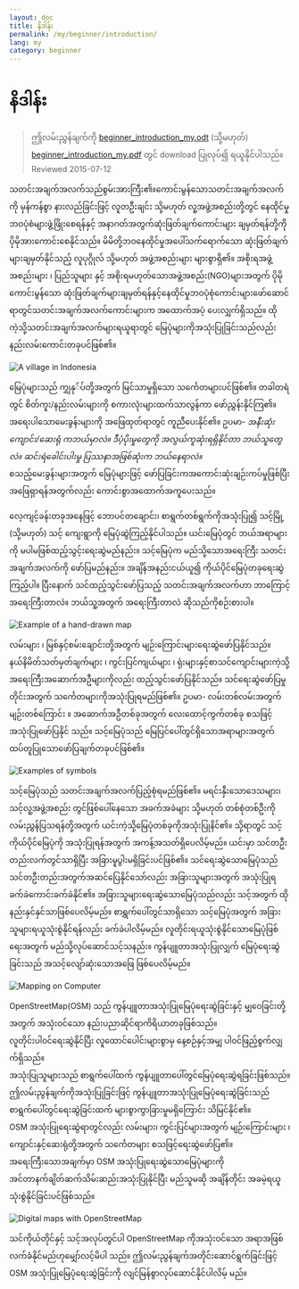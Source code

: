 ```yaml
---
layout: doc
title: နိဒါန်း
permalink: /my/beginner/introduction/
lang: my
category: beginner
---
```


နိဒါန်း
============

> ဤလမ်းညွှန်ချက်ကို [beginner_introduction_my.odt](/files/beginner_introduction_my.odt)   (သို့မဟုတ်) [beginner_introduction_my.pdf](/files/beginner_introduction_my.pdf) တွင် download ပြုလုပ်၍ ရယူနိုင်ပါသည်။  
> Reviewed 2015-07-12  

သတင်းအချက်အလက်သည်စွမ်းအားကြီး၏။ကောင်းမွန်သောသတင်းအချက်အလက်ကို မှန်ကန်စွာ
နားလည်ခြင်းဖြင့် လူတဦးချင်း သို့မဟုတ် လူ့အဖွဲ့အစည်းတို့တွင် နေထိုင်မှုဘဝပုံစံများဖွံ့ဖြိုးစေရန်နှင့်
အနာဂတ်အတွက်ဆုံးဖြတ်ချက်ကောင်းများ ချမှတ်ရန်တို့ကို ပိုမိုအားကောင်းစေနိုင်သည်။ 
မိမိတို့ဘဝနေထိုင်မှုအပေါ်သက်ရောက်သော ဆုံးဖြတ်ချက်များချမှတ်နိုင်သည့် လူပုဂ္ဂိုလ် သို့မဟုတ် အဖွဲ့အစည်းများ များစွာရှိ၏။
အစိုးရအဖွဲ့အစည်းများ ၊ ပြည်သူများ နှင့် အစိုးရမဟုတ်သောအဖွဲ့အစည်း(NGO)များအတွက် ပိုမိုကောင်းမွန်သော
ဆုံးဖြတ်ချက်များချမှတ်ရန်နှင့်နေထိုင်မှုဘဝပုံစုံကောင်းများဖော်ဆောင်ရာတွင်သတင်းအချက်အလက်ကောင်းများက အထောက်အပံ့ ပေးလျှက်ရှိသည်။
ထိုကဲ့သို့သတင်းအချက်အလက်များရယူရာတွင် မြေပုံများကိုအသုံးပြုခြင်းသည်လည်း နည်းလမ်းကောင်းတခုပင်ဖြစ်၏။ 

![A village in Indonesia][]

မြေပုံများသည် ကျွှနု်ပ်တို့အတွက် မြင်သာမှုရှိသော သင်္ကေတများပင်ဖြစ်၏။ တခါတရံတွင် 
စိတ်ကူး/နည်းလမ်းများကို စကားလုံးများထက်သာလွန်ကာ ဖော်ညွှန်းနိုင်ကြ၏။
အရေးပါသောမေးခွန်းများကို အဖြေထုတ်ရာတွင် ကူညီပေးနိုင်၏။ ဥပမာ- *အနီးဆုံးကျောင်း/ဆေးရုံ ကဘယ်မှာလဲ။ 
ဒီပံ့ပိုးမှုတွေကို အလွယ်ကူဆုံးရရှိနိုင်တာ ဘယ်သူတွေလဲ။ ဆင်းရဲခေါင်းပါးမှု ပြဿနာအဖြစ်ဆုံးက ဘယ်နေရာလဲ။*  
စသည့်မေးခွန်းများအတွက် မြေပုံများဖြင့် ဖော်ပြခြင်းကအကောင်းဆုံးချဉ်းကပ်မှုဖြစ်ပြီး 
အဖြေရှာရန်အတွက်လည်း ကောင်းစွာအထောက်အကူပေးသည်။ 

လေ့ကျင့်ခန်းတခုအနေဖြင့် ဘောပင်တချောင်း၊ စာရွက်တစ်ရွက်ကိုအသုံးပြု၍ သင့်မြို့ (သို့မဟုတ်) သင့် ကျေးရွာကို မြေပုံဆွဲကြည့်နိုင်ပါသည်။ ယင်းမြေပုံတွင် ဘယ်အရာများကို 
မပါမဖြစ်ထည့်သွင့်းရေးဆွဲမည်နည်း။ သင့်မြေပုံက မည်သို့သောအရေးကြီး
သတင်းအချက်အလက်ကို ဖော်ပြမည်နည်း။ အချိန်အနည်းငယ်ယူ၍ ကိုယ်ပိုင်မြေပုံတခုရေးဆွဲကြည့်ပါ။ 
ပြီးနောက် သင်ထည့်သွင်းဖော်ပြသည့် သတင်းအချက်အလက်ဟာ ဘာကြောင့်အရေးကြီးတာလဲ။
ဘယ်သူ့အတွက် အရေးကြီးတာလဲ ဆိုသည်ကိုစဉ်းစားပါ။

![Example of a hand-drawn map][]

လမ်းများ ၊ မြစ်နှင့်စမ်းချောင်းတို့အတွက် 
မျဉ်းကြောင်းများရေးဆွဲဖော်ပြနိုင်သည်။ 
နယ်နိမိတ်သတ်မှတ်ချက်များ ၊ ကွင်းပြင်ကျယ်များ ၊ ရုံးများနှင့်စာသင်ကျောင်းများကဲ့သို့ အရေးကြီးအဆောက်အဦများကိုလည်း ထည့်သွင်းဖော်ပြနိုင်သည်။
သင်ရေးဆွဲဖော်ပြမှုတိုင်းအတွက် သင်္ကေတများကိုအသုံးပြုရမည်ဖြစ်၏။ ဥပမာ- လမ်းတစ်လမ်းအတွက် မျဉ်းတစ်ကြောင်း ။ အဆောက်အဦတစ်ခုအတွက် လေးထောင့်ကွက်တစ်ခု စသဖြင့် အသုံးပြုဖော်ပြနိုင် သည်။
သင့်မြေပုံသည် မြေပြင်ပေါ်တွင်ရှိသောအရာများအတွက် 
ထပ်တူပြုသောဖော်ပြချက်တခုပင်ဖြစ်၏။

![Examples of symbols][]

သင့်မြေပုံသည် သတင်းအချက်အလက်ပြည့်စုံရမည်ဖြစ်၏။ 
မရင်းနှီးသောဒေသများ၊ သင့်လူ့အဖွဲ့အစည်း တွင်ဖြစ်ပေါ်နေသော အခက်အခဲများ သို့မဟုတ် တစ်စုံတစ်ဦးကိုလမ်းညွှန်ပြသရန်တို့အတွက် ယင်းကဲ့သို့မြေပုံတစ်ခုကိုအသုံးပြုနိင်၏။ 
သို့ရာတွင် သင့်ကိုယ်ပိုင်မြေပုံကို အသုံးပြုရန်အတွက် အကန့်အသတ်ရှိပေလိမ့်မည်။
ယင်းမှာ သင်တဦးတည်းလက်တွင်သာရှိပြီး အခြားမူပွါးမရှိခြင်းပင်ဖြစ်၏။ 
သင်ရေးဆွဲသောမြေပုံသည် သင်တဦးတည်းအတွက်အဆင်ပြေနိုင်သော်လည်း အခြားသူများအတွက် အသုံးပြုရ ခက်ခဲကောင်းခက်ခဲနိုင်၏။ 
အခြားသူများရေးဆွဲသောမြေပုံသည်လည်း သင့်အတွက် ထိုနည်းနှင်နှင်သာဖြစ်ပေလိမ့်မည်။ 
စာရွှက်ပေါ်တွင်သာရှိသော သင့်မြေပုံအတွက် အခြားသူများရယူသုံးစွဲနိုင်ရန်လည်း ခက်ခဲပါလိမ့်မည်။ 
လူတိုင်းရယူသုံးစွဲနိုင်သောမြေပုံဖြစ်ရေးအတွက် မည်သို့လုပ်ဆောင်သင့်သနည်း။ 
ကွန်ပျူတာအသုံးပြုလျှက် မြေပုံရေးဆွဲခြင်းသည် အသင့်လျော်ဆုံးသောအဖြေ ဖြစ်ပေလိမ့်မည်။ 

![Mapping on Computer][]

OpenStreetMap(OSM) သည် ကွန်ပျူတာအသုံးပြုမြေပုံရေးဆွဲခြင်းနှင့် မျှဝေခြင်းတို့အတွက် အသုံးဝင်သော နည်းပညာဆိုင်ရာကိရိယာတခုဖြစ်သည်။  
လူတိုင်းပါ၀င်ရေးဆွဲနိုင်ပြီး လူထောင်ပေါင်းများစွာမှ နေ့စဉ်နှင့်အမျှ ပါ၀င်ဖြည့်စွက်လျှက်ရှိသည်။  
အသုံးပြုသူများသည် စာရွက်ပေါ်ထက် ကွန်ပျူတာပေါ်တွင်မြေပုံရေးဆွဲရခြင်းဖြစ်သည်။  
ဤလမ်းညွန်ချက်ကိုအသုံးပြုခြင်းဖြင့် ကွန်ပျူတာအသုံးပြုမြေပုံရေးဆွဲခြင်းသည် စာရွက်ပေါ်တွင်ရေးဆွဲခြင်းထက် များစွာကွာခြားမှုမရှိကြောင်း သိမြင်နိုင်၏။  
OSM အသုံးပြုရေးဆွဲရာတွင်လည်း လမ်းများ၊ ကွင်းပြင်များအတွက် မျဉ်းကြောင်းများ ၊ 
ကျောင်းနှင့်ဆေးရုံတို့အတွက် သင်္ကေတများ စသဖြင့်ရေးဆွဲဖော်ပြ၏။  
အရေးကြီးသောအချက်မှာ OSM အသုံးပြုရေးဆွဲသောမြေပုံများကို  
အင်တာနက်ချိတ်ဆက်သိမ်းဆည်းအသုံးပြုနိုင်ပြီး မည်သူမဆို အချိန်တိုင်း အခမဲ့ရယူသုံးစွဲနိုင်ခြင်းပင်ဖြစ်သည်။

![Digital maps with OpenStreetMap][]

သင်ကိုယ်တိုင်နှင့် သင့်အလုပ်တွင်ပါ OpenStreetMap ကိုအသုံးဝင်သော အရာအဖြစ်လက်ခံနိုင်မည်ဟုမျှော်လင့်မိပါ သည်။ 
ဤလမ်းညွန်ချက်အတိုင်းဆောင်ရွက်ခြင်းဖြင့် OSM
 အသုံးပြုမြေပုံရေးဆွဲခြင်းကို လျင်မြန်စွာလုပ်ဆောင်နိုင်ပါလိမ့် မည်။


[A village in Indonesia]: /images/beginner/village-in-indonesia.png
[Example of a hand-drawn map]: /images/beginner/hand-drawn-map.png
[Examples of symbols]: /images/beginner/examples-of-symbols.png
[Mapping on Computer]: /images/beginner/mapping-on-computer.png
[Digital maps with OpenStreetMap]: /images/beginner/digital-maps-with-osm.png
